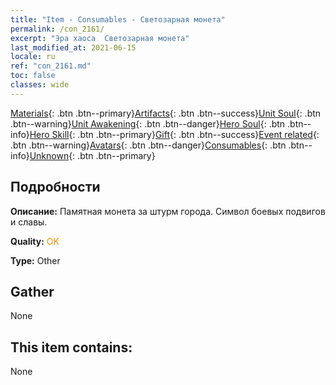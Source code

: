 ```yaml
---
title: "Item - Consumables - Светозарная монета"
permalink: /con_2161/
excerpt: "Эра хаоса  Светозарная монета"
last_modified_at: 2021-06-15
locale: ru
ref: "con_2161.md"
toc: false
classes: wide
---
```

 [Materials](/ItemsRU/){: .btn .btn--primary}[Artifacts](/ItemsRU/Artifacts/){: .btn .btn--success}[Unit Soul](/ItemsRU/UnitSoul/){: .btn .btn--warning}[Unit Awakening](/ItemsRU/UnitAwakening/){: .btn .btn--danger}[Hero Soul](/ItemsRU/HeroSoul/){: .btn .btn--info}[Hero Skill](/ItemsRU/HeroSkill/){: .btn .btn--primary}[Gift](/ItemsRU/Gift/){: .btn .btn--success}[Event related](/ItemsRU/Events/){: .btn .btn--warning}[Avatars](/ItemsRU/Avatars/){: .btn .btn--danger}[Consumables](/ItemsRU/Consumables/){: .btn .btn--info}[Unknown](/ItemsRU/Unknown/){: .btn .btn--primary}

## Подробности
 **Описание:** Памятная монета за штурм города. Символ боевых подвигов и славы.

 **Quality:** <span style="color: #FF8C00">OK</span>

 **Type:** Other

## Gather

  None

## This item contains:

  None

